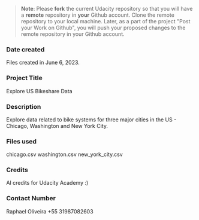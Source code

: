 >**Note**: Please **fork** the current Udacity repository so that you will have a **remote** repository in **your** Github account. Clone the remote repository to your local machine. Later, as a part of the project "Post your Work on Github", you will push your proposed changes to the remote repository in your Github account.

### Date created
Files created in June 6, 2023.

### Project Title
Explore US Bikeshare Data

### Description
Explore data related to bike systems for three major cities in the US - Chicago, Washington and New York City.

### Files used
chicago.csv
washington.csv
new_york_city.csv

### Credits
Al credits for Udacity Academy :)

### Contact Number
Raphael Oliveira +55 31987082603

